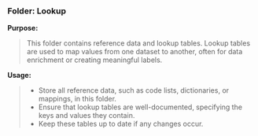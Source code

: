 ### Folder: Lookup

**Purpose:**

> This folder contains reference data and lookup tables. Lookup tables are used to map values from one dataset to another, often for data enrichment or creating meaningful labels.

**Usage:**

> - Store all reference data, such as code lists, dictionaries, or mappings, in this folder.
> - Ensure that lookup tables are well-documented, specifying the keys and values they contain.
> - Keep these tables up to date if any changes occur.
